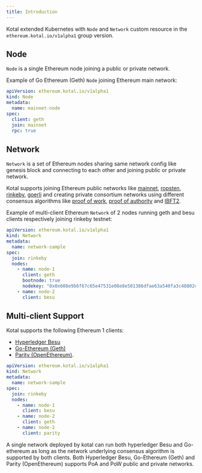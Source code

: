 ```yaml
---
title: Introduction
---
```


Kotal extended Kubernetes with `Node` and `Network` custom resource in the `ethereum.kotal.io/v1alpha1` group version.


## Node 
`Node` is a single Ethereum node joining a public or private network.

Example of Go Ethereum (Geth) `Node` joining Ethereum main network:

```yaml {1-2}
apiVersion: ethereum.kotal.io/v1alpha1
kind: Node
metadata:
  name: mainnet-node
spec:
  client: geth
  join: mainnet
  rpc: true
```

## Network

`Network` is a set of Ethereum nodes sharing same network config like genesis block and connecting to each other and joining public or private network.

Kotal supports joining Ethereum public networks like [mainnet](examples/mainnet), [ropsten](examples/ropsten), [rinkeby](examples/rinkeby), [goerli](examples/goerli) and creating private consortium networks using different consensus algorithms like [proof of work](examples/pow), [proof of authority](examples/poa) and [IBFT2](examples/ibft2).

Example of multi-client Ethereum `Network` of 2 nodes running geth and besu clients respectively joining rinkeby testnet:

```yaml {1-2}
apiVersion: ethereum.kotal.io/v1alpha1
kind: Network
metadata:
  name: network-sample
spec:
  join: rinkeby
  nodes:
    - name: node-1
      client: geth
      bootnode: true
      nodekey: "0x0x608e9b6f67c65e47531e08e8e501386dfae63a540fa3c48802c8aad854510b4e"
    - name: node-2
      client: besu

```

## Multi-client Support
Kotal supports the following Ethereum 1 clients:
* [Hyperledger Besu](https://besu.hyperledger.org)
* [Go-Ethereum (Geth)](https://geth.ethereum.org)
* [Parity (OpenEthereum)](https://www.parity.io/ethereum/).

```yaml {9,11,13}
apiVersion: ethereum.kotal.io/v1alpha1
kind: Network
metadata:
  name: network-sample
spec:
  join: rinkeby
  nodes:
    - name: node-1
      client: besu
    - name: node-2
      client: geth
    - name: node-2
      client: parity
```
A single network deployed by kotal can run both hyperledger Besu and Go-ethereum as long as the network underlying consensus algorithm is supported by both clients. Both Hyperledger Besu, Go-Ethereum (Geth) and Parity (OpenEthereum) supports PoA and PoW public and private networks.